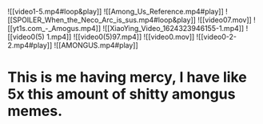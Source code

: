 ![[video1-5.mp4#loop&play]]
![[Among_Us_Reference.mp4#play]]
![[SPOILER_When_the_Neco_Arc_is_sus.mp4#loop&play]]
![[video07.mov]]
![[yt1s.com_-_Amogus.mp4]]
![[XiaoYing_Video_1624323946155-1.mp4]]
![[video0(5) 1.mp4]]
![[video0(5)97.mp4]]
![[video0.mov]]
![[video0-2-2.mp4#play]]
![[AMONGUS.mp4#play]]
# This is me having mercy, I have like 5x this amount of shitty amongus memes.